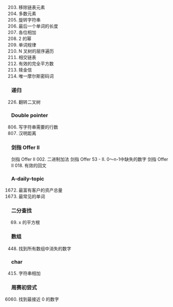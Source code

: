 
203. 移除链表元素
169. 多数元素 
796. 旋转字符串
58. 最后一个单词的长度
258. 各位相加
231. 2 的幂
290. 单词规律
429. N 叉树的层序遍历
160. 相交链表
367. 有效的完全平方数
383. 赎金信
804. 唯一摩尔斯密码词

### 递归
226. 翻转二叉树


### Double pointer
806. 写字符串需要的行数
461. 汉明距离


### 剑指 Offer II 
剑指 Offer II 002. 二进制加法
剑指 Offer 53 - II. 0～n-1中缺失的数字
剑指 Offer II 018. 有效的回文

### A-daily-topic
1672. 最富有客户的资产总量
819. 最常见的单词


### 二分查找
69. x 的平方根 

### 数组
448. 找到所有数组中消失的数字


### char
415. 字符串相加

### 周赛初尝式
6060. 找到最接近 0 的数字
